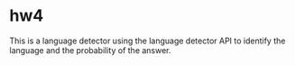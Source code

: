 # hw4
This is a language detector using the language detector API to identify the language and the probability of the answer.